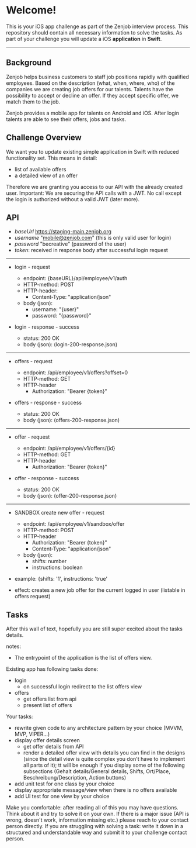 Welcome!
===================


This is your iOS app challenge as part of the Zenjob interview process. This repository should contain all necessary information to solve the tasks. As part of your challenge you will update a iOS  **application** in **Swift**.

----------


Background
-------------
Zenjob helps business customers to staff job positions rapidly with qualified employees. Based on the description (what, when, where, who) of the companies we are creating job offers for our talents. Talents have the possibility to accept or decline an offer. If they accept specific offer, we match them to the job. 

Zenjob provides a mobile app for talents on Android and iOS. After login talents are able to see their offers, jobs and tasks. 

Challenge Overview
-------------

We want you to update existing simple application in Swift with reduced functionality set. This means in detail:

 - list of available offers
 - a detailed view of an offer

Therefore we are granting you access to our API with the already created user.
Important: We are securing the API calls with a JWT. No call except the login is authorized without a valid JWT (later more).  


API
-------------

- *baseUrl* https://staging-main.zenjob.org
- *username* "mobile@zenjob.com" (this is only valid user for login)
- *password* "becreative" (password of the user)
- *token*: received in response body after successful login request

----------

- login - request
	 - endpoint: {baseURL}/api/employee/v1/auth
	 - HTTP-method: POST
	 - HTTP-header: 
		 - Content-Type: "application/json"
	 - body (json):
		 - username: "{user}" 
		 - password: "{password}"

- login - response - success
	 - status: 200 OK
	 - body (json): (login-200-response.json)

----------

 - offers - request
	 - endpoint: /api/employee/v1/offers?offset=0
	 - HTTP-method: GET
	 - HTTP-header
		 - Authorization: "Bearer {token}"
	
- offers - response - success
	- status: 200 OK
	- body (json): (offers-200-response.json)

----------

 - offer - request
	 - endpoint: /api/employee/v1/offers/{id}
	 - HTTP-method: GET
	 - HTTP-header
		 - Authorization: "Bearer {token}"
	
 - offer - response - success
	- status: 200 OK
	- body (json): (offer-200-response.json)

----------	

 - SANDBOX create new offer - request
	 - endpoint: /api/employee/v1/sandbox/offer
	 - HTTP-method: POST
	 - HTTP-header
		 - Authorization: "Bearer {token}"
		 - Content-Type: "application/json"
	 - body (json):
		 - shifts: number
		 - instructions: boolean
		 
- example: {shifts: '1', instructions: 'true'
- effect: creates a new job offer for the current logged in user (listable in offers request)


Tasks
-------------

After this wall of text, hopefully you are still super excited about the tasks details.

notes: 
 + The entrypoint of the application is the list of offers view.

Existing app has following tasks done:
- login
	 - on successful login redirect to the list offers view 
- offers
	 - get offers list from api
	 - present list of offers

Your tasks:
- rewrite given code to any architecture pattern by your choice (MVVM, MVP, VIPER...)
- display offer details screen
	 - get offer details from API
	 - render a detailed offer view with details you can find in the designs (since the detail view is quite complex you don't have to implement all parts of it); tt will be enough if you display some of the following subsections (Gehalt details/General details, Shifts, Ort/Place, Beschreibung/Description, Action buttons)
- add unit test for one class by your choice
- display appropriate message/view when there is no offers available
- add UI test for one view by your choice


Make you comfortable: after reading all of this you may have questions. Think about it and try to solve it on your own. If there is a major issue (API is wrong, doesn't work, information missing etc.) please reach to your contact person directly. If you are struggling with solving a task: write it down in a structured and understandable way and submit it to your challenge contact person.


